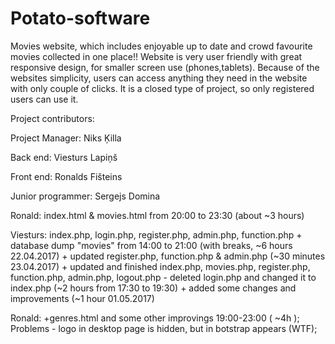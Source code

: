 # Potato-software
Movies website, which includes enjoyable up to date and crowd favourite movies collected in one place!! Website is very user friendly with great responsive design, for smaller screen use (phones,tablets). Because of the websites simplicity, users can access anything they need in the website with only couple of clicks. It is a closed type of project, so only registered users can use it.

Project contributors:

Project Manager: Niks Ķilla

Back end: Viesturs Lapiņš

Front end: Ronalds Fišteins

Junior programmer: Sergejs Domina




Ronald: index.html & movies.html from 20:00 to 23:30 (about ~3 hours)

Viesturs: index.php, login.php, register.php, admin.php, function.php + database dump "movies" from 14:00 to 21:00 (with breaks,  ~6 hours 22.04.2017) + updated register.php, function.php & admin.php (~30 minutes 23.04.2017) + updated and finished index.php, movies.php, register.php, function.php, admin.php, logout.php - deleted login.php and changed it to index.php (~2 hours from 17:30 to 19:30) + added some changes and improvements (~1 hour 01.05.2017)

Ronald: +genres.html and  some other improvings 19:00-23:00 ( ~4h ); 
Problems - logo in desktop page is hidden, but in botstrap appears (WTF); 

